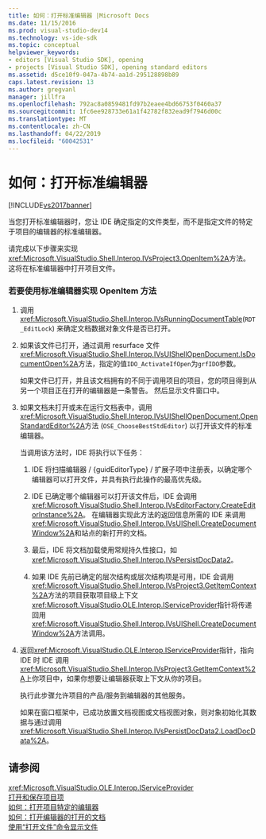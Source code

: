 ```yaml
---
title: 如何：打开标准编辑器 |Microsoft Docs
ms.date: 11/15/2016
ms.prod: visual-studio-dev14
ms.technology: vs-ide-sdk
ms.topic: conceptual
helpviewer_keywords:
- editors [Visual Studio SDK], opening
- projects [Visual Studio SDK], opening standard editors
ms.assetid: d5ce10f9-047a-4b74-aa1d-295128898b89
caps.latest.revision: 13
ms.author: gregvanl
manager: jillfra
ms.openlocfilehash: 792ac8a0859481fd97b2eaee4bd66753f0460a37
ms.sourcegitcommit: 1fc6ee928733e61a1f42782f832ead9f7946d00c
ms.translationtype: MT
ms.contentlocale: zh-CN
ms.lasthandoff: 04/22/2019
ms.locfileid: "60042531"
---
```

# <a name="how-to-open-standard-editors"></a>如何：打开标准编辑器
[!INCLUDE[vs2017banner](../includes/vs2017banner.md)]

当您打开标准编辑器时，您让 IDE 确定指定的文件类型，而不是指定文件的特定于项目的编辑器的标准编辑器。  
  
 请完成以下步骤来实现<xref:Microsoft.VisualStudio.Shell.Interop.IVsProject3.OpenItem%2A>方法。 这将在标准编辑器中打开项目文件。  
  
### <a name="to-implement-the-openitem-method-with-a-standard-editor"></a>若要使用标准编辑器实现 OpenItem 方法  
  
1. 调用<xref:Microsoft.VisualStudio.Shell.Interop.IVsRunningDocumentTable>(`RDT_EditLock`) 来确定文档数据对象文件是否已打开。  
  
2. 如果该文件已打开，通过调用 resurface 文件<xref:Microsoft.VisualStudio.Shell.Interop.IVsUIShellOpenDocument.IsDocumentOpen%2A>方法，指定的值`IDO_ActivateIfOpen`为`grfIDO`参数。  
  
     如果文件已打开，并且该文档拥有的不同于调用项目的项目，您的项目得到从另一个项目正在打开的编辑器是一条警告。 然后显示文件窗口中。  
  
3. 如果文档未打开或未在运行文档表中，调用<xref:Microsoft.VisualStudio.Shell.Interop.IVsUIShellOpenDocument.OpenStandardEditor%2A>方法 (`OSE_ChooseBestStdEditor`) 以打开该文件的标准编辑器。  
  
     当调用该方法时，IDE 将执行以下任务：  
  
    1. IDE 将扫描编辑器 / {guidEditorType} / 扩展子项中注册表，以确定哪个编辑器可以打开文件，并具有执行此操作的最高优先级。  
  
    2. IDE 已确定哪个编辑器可以打开该文件后，IDE 会调用<xref:Microsoft.VisualStudio.Shell.Interop.IVsEditorFactory.CreateEditorInstance%2A>。 在编辑器实现此方法的返回信息所需的 IDE 来调用<xref:Microsoft.VisualStudio.Shell.Interop.IVsUIShell.CreateDocumentWindow%2A>和站点的新打开的文档。  
  
    3. 最后，IDE 将文档加载使用常规持久性接口，如<xref:Microsoft.VisualStudio.Shell.Interop.IVsPersistDocData2>。  
  
    4. 如果 IDE 先前已确定的层次结构或层次结构项是可用，IDE 会调用<xref:Microsoft.VisualStudio.Shell.Interop.IVsProject3.GetItemContext%2A>方法的项目获取项目级上下文<xref:Microsoft.VisualStudio.OLE.Interop.IServiceProvider>指针将传递回用<xref:Microsoft.VisualStudio.Shell.Interop.IVsUIShell.CreateDocumentWindow%2A>方法调用。  
  
4. 返回<xref:Microsoft.VisualStudio.OLE.Interop.IServiceProvider>指针，指向 IDE 时 IDE 调用<xref:Microsoft.VisualStudio.Shell.Interop.IVsProject3.GetItemContext%2A>上你项目中，如果你想要让编辑器获取上下文从你的项目。  
  
     执行此步骤允许项目的产品/服务到编辑器的其他服务。  
  
     如果在窗口框架中，已成功放置文档视图或文档视图对象，则对象初始化其数据与通过调用<xref:Microsoft.VisualStudio.Shell.Interop.IVsPersistDocData2.LoadDocData%2A>。  
  
## <a name="see-also"></a>请参阅  
 <xref:Microsoft.VisualStudio.OLE.Interop.IServiceProvider>   
 [打开和保存项目项](../extensibility/internals/opening-and-saving-project-items.md)   
 [如何：打开项目特定的编辑器](../extensibility/how-to-open-project-specific-editors.md)   
 [如何：打开编辑器的打开的文档](../extensibility/how-to-open-editors-for-open-documents.md)   
 [使用“打开文件”命令显示文件](../extensibility/internals/displaying-files-by-using-the-open-file-command.md)
